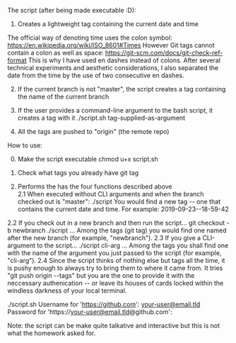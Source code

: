 The script (after being made executable :D): 
1. Creates a lightweight tag containing the current date and time 

The official way of denoting time uses the colon symbol: 
https://en.wikipedia.org/wiki/ISO_8601#Times
However Git tags cannot contain a colon as well as space: 
https://git-scm.com/docs/git-check-ref-format
This is why I have used en dashes instead of colons. 
After several technical experiments and aesthetic considerations, I also separated the date from the time by the use of two consecutive en dashes.

2. If the current branch is not "master", the script creates a tag containing the name of the current branch 

3. If the user provides a command-line argument to the bash script, it creates a tag with it 
./script.sh tag-supplied-as-argument

4. All the tags are pushed to "origin" (the remote repo) 


How to use: 

0. Make the script executable 
chmod u+x script.sh 

1. Check what tags you already have 
git tag

2. Performs the has the four functions described above  
2.1 When executed without CLI arguments and when the branch checked out is "master": 
./script 
You would find a new tag -- one that contains the current date and time. For example: 
2019-09-23--18-59-42

2.2 If you check out in a new branch and then run the script... 
git checkout -b newbranch
./script 
... Among the tags (git tag) you would find one named after the new branch (for example, "newbranch"). 
2.3 If you give a CLI-argument to the script... 
./script cli-arg
... Among the tags you shall find one with the name of the argument you just passed to the script (for example, "cli-arg"). 
2.4 Since the script thinks of nothing else but tags all the time, it is pushy enough to always try to bring them to where it came from. It tries "git push origin --tags" but you are the one to provide it with the neccessary authenication -- or leave its houses of cards locked within the windless darkness of your local terminal. 

./script.sh
Username for 'https://github.com': your-user@email.tld
Password for 'https://your-user@email.tld@github.com': 

Note: the script can be make quite talkative and interactive but this is not what the homework asked for. 